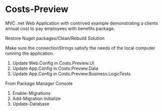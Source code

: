# Costs-Preview
MVC .net Web Application with contrived example demonstrating a clients annual cost to pay employees with benefits package.

Restore Nuget packages/Clean/Rebuild Solution

Make sure the connectionStrings satisfy the needs of the local computer running the application. 
1. Update Web.Config in Costs.Preview.UI 
2. Update App.Config in Costs.Preview.Data 
3. Update App.Config in Costs.Preview.Business.LogicTests

From Package Manager Console 
1. Enable-Migrations 
2. Add-Migration Initialize 
3. Update-Database
